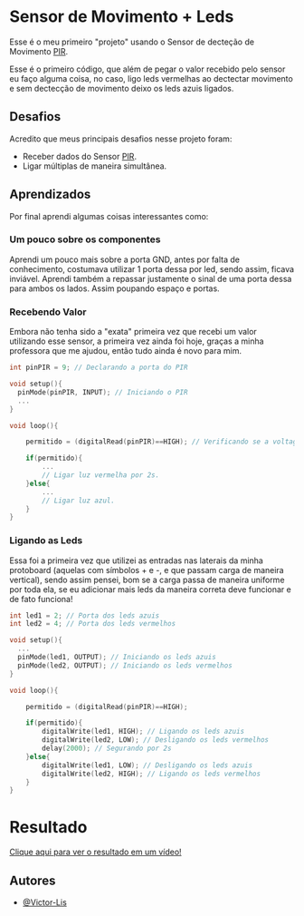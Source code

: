 
# Sensor de Movimento + Leds

Esse é o meu primeiro "projeto" usando o Sensor de decteção de Movimento [PIR](https://blogmasterwalkershop.com.br/arduino/como-usar-com-arduino-sensor-pir-detector-de-movimento). 

Esse é o primeiro código, que além de pegar o valor recebido pelo sensor eu faço alguma coisa, no caso, ligo leds vermelhas ao dectectar movimento e sem dectecção de movimento deixo os leds azuis ligados.



## Desafios

Acredito que meus principais desafios nesse projeto foram:
- Receber dados do Sensor [PIR](https://blogmasterwalkershop.com.br/arduino/como-usar-com-arduino-sensor-pir-detector-de-movimento). 
- Ligar múltiplas de maneira simultânea.
## Aprendizados

Por final aprendi algumas coisas interessantes como: 

### Um pouco sobre os componentes

Aprendi um pouco mais sobre a porta GND, antes por falta de conhecimento, costumava utilizar 1 porta dessa por led, sendo assim, ficava inviável.
Aprendi também a repassar justamente o sinal de uma porta dessa para ambos os lados. Assim poupando espaço e portas.

### Recebendo Valor
Embora não tenha sido a "exata" primeira vez que recebi um valor utilizando esse sensor, a primeira vez ainda foi hoje, graças a minha professora que me ajudou, então tudo ainda é novo para mim.
```c++
int pinPIR = 9; // Declarando a porta do PIR

void setup(){
  pinMode(pinPIR, INPUT); // Iniciando o PIR 
  ...
}

void loop(){  

    permitido = (digitalRead(pinPIR)==HIGH); // Verificando se a voltagem é HIGH, ou seja, se detectou sinal.

    if(permitido){
        ...
        // Ligar luz vermelha por 2s. 
    }else{
        ...
        // Ligar luz azul.
    }
}
```

### Ligando as Leds
Essa foi a primeira vez que utilizei as entradas nas laterais da minha protoboard (aquelas com símbolos + e -, e que passam carga de maneira vertical), sendo assim pensei, bom se a carga passa de maneira uniforme por toda ela, se eu adicionar mais leds da maneira correta deve funcionar e de fato funciona!
```c++
int led1 = 2; // Porta dos leds azuis
int led2 = 4; // Porta dos leds vermelhos

void setup(){
  ...
  pinMode(led1, OUTPUT); // Iniciando os leds azuis
  pinMode(led2, OUTPUT); // Iniciando os leds vermelhos
}

void loop(){  

    permitido = (digitalRead(pinPIR)==HIGH);

    if(permitido){
        digitalWrite(led1, HIGH); // Ligando os leds azuis
        digitalWrite(led2, LOW); // Desligando os leds vermelhos
        delay(2000); // Segurando por 2s
    }else{
        digitalWrite(led1, LOW); // Desligando os leds azuis
        digitalWrite(led2, HIGH); // Ligando os leds vermelhos
    }
}
```
# Resultado

[Clique aqui para ver o resultado em um vídeo!](https://youtube.com/shorts/VIrYTjTcueA?feature=share)

## Autores

- [@Victor-Lis](https://github.com/Victor-Lis)

